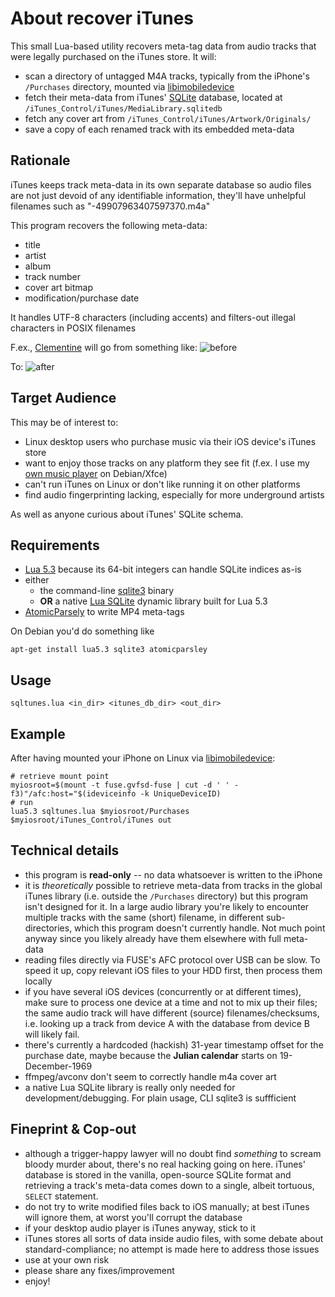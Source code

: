 # About recover iTunes

This small Lua-based utility recovers meta-tag data from audio tracks that were legally purchased on the iTunes store. It will:

* scan a directory of untagged M4A tracks, typically from the iPhone's `/Purchases` directory, mounted via [libimobiledevice](http://www.libimobiledevice.org)
* fetch their meta-data from iTunes' [SQLite](http://www.sqlite.org) database, located at `/iTunes_Control/iTunes/MediaLibrary.sqlitedb`
* fetch any cover art from `/iTunes_Control/iTunes/Artwork/Originals/`
* save a copy of each renamed track with its embedded meta-data


## Rationale

iTunes keeps track meta-data in its own separate database so audio files are not just devoid of any identifiable information, they'll have unhelpful filenames such as "-49907963407597370.m4a"

This program recovers the following meta-data:

* title
* artist
* album
* track number
* cover art bitmap
* modification/purchase date

It handles UTF-8 characters (including accents) and filters-out illegal characters in POSIX filenames


F.ex., [Clementine](https://www.clementine-player.org/) will go from something like:
![before](https://github.com/kluete/recover_itunes/blob/master/doc/bf.png "before")

To:
![after](https://github.com/kluete/recover_itunes/blob/master/doc/af.png "after")



## Target Audience

This may be of interest to:

* Linux desktop users who purchase music via their iOS device's iTunes store
* want to enjoy those tracks on any platform they see fit (f.ex. I use my [own music player](http://www.laufenberg.ch/lxmusic/) on Debian/Xfce)
* can't run iTunes on Linux or don't like running it on other platforms
* find audio fingerprinting lacking, especially for more underground artists

As well as anyone curious about iTunes' SQLite schema.



## Requirements

* [Lua 5.3](http://github.com/lua) because its 64-bit integers can handle SQLite indices as-is
* either
  * the command-line [sqlite3](https://packages.debian.org/jessie/sqlite3) binary
  * **OR** a native [Lua SQLite](https://github.com/LuaDist2/lsqlite3) dynamic library built for Lua 5.3
* [AtomicParsely](https://github.com/wez/atomicparsley) to write MP4 meta-tags

On Debian you'd do something like

    apt-get install lua5.3 sqlite3 atomicparsley



## Usage

    sqltunes.lua <in_dir> <itunes_db_dir> <out_dir>



## Example

After having mounted your iPhone on Linux via [libimobiledevice](http://www.libimobiledevice.org):

    # retrieve mount point
    myiosroot=$(mount -t fuse.gvfsd-fuse | cut -d ' ' -f3)"/afc:host="$(ideviceinfo -k UniqueDeviceID)
    # run
    lua5.3 sqltunes.lua $myiosroot/Purchases $myiosroot/iTunes_Control/iTunes out



## Technical details

* this program is **read-only** -- no data whatsoever is written to the iPhone
* it is *theoretically* possible to retrieve meta-data from tracks in the global iTunes library (i.e. outside the `/Purchases` directory) but this program isn't designed for it. In a large audio library you're likely to encounter multiple tracks with the same (short) filename, in different sub-directories, which this program doesn't currently handle. Not much point anyway since you likely already have them elsewhere with full meta-data
* reading files directly via FUSE's AFC protocol over USB can be slow. To speed it up, copy relevant iOS files to your HDD first, then process them locally
* if you have several iOS devices (concurrently or at different times), make sure to process one device at a time and not to mix up their files; the same audio track will have different (source) filenames/checksums, i.e. looking up a track from device A with the database from device B will likely fail. 
* there's currently a hardcoded (hackish) 31-year timestamp offset for the purchase date, maybe because the **Julian calendar** starts on 19-December-1969
* ffmpeg/avconv don't seem to correctly handle m4a cover art
* a native Lua SQLite library is really only needed for development/debugging. For plain usage, CLI sqlite3 is suffficient



## Fineprint & Cop-out

* although a trigger-happy lawyer will no doubt find *something* to scream bloody murder about, there's no real hacking going on here. iTunes' database is stored in the vanilla, open-source SQLite format and retrieving a track's meta-data comes down to a single, albeit tortuous, `SELECT` statement.
* do not try to write modified files back to iOS manually; at best iTunes will ignore them, at worst you'll corrupt the database
* if your desktop audio player is iTunes anyway, stick to it
* iTunes stores all sorts of data inside audio files, with some debate about standard-compliance; no attempt is made here to address those issues 
* use at your own risk
* please share any fixes/improvement
* enjoy!

